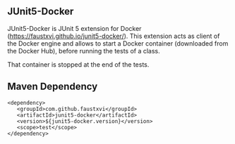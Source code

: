 
## JUnit5-Docker
JUnit5-Docker is JUnit 5 extension for Docker (https://faustxvi.github.io/junit5-docker/). 
This extension acts as client of the Docker engine and allows to start a Docker container 
(downloaded from the Docker Hub), before running the tests of a class. 

That container is stopped at the end of the tests. 

## Maven Dependency

```
<dependency>
   <groupId>com.github.faustxvi</groupId>
   <artifactId>junit5-docker</artifactId>
   <version>${junit5-docker.version}</version>
   <scope>test</scope>
</dependency>
```